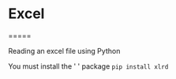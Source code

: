 # Excel

=====

Reading an excel file using Python

You must install the ' ' package
```pip install xlrd```
